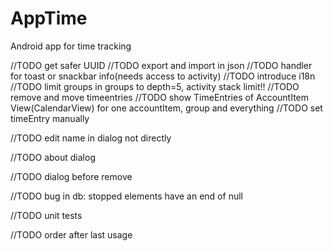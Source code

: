 # AppTime

Android app for time tracking

//TODO get safer UUID
//TODO export and import in json
//TODO handler for toast or snackbar info(needs access to activity)
//TODO introduce i18n
//TODO limit groups in groups to depth=5, activity stack limit!!
//TODO remove and move timeentries
//TODO show TimeEntries of AccountItem View(CalendarView) for one accountItem, group and everything
//TODO set timeEntry manually

//TODO edit name in dialog not directly

//TODO about dialog

//TODO dialog before remove

//TODO bug in db: stopped elements have an end of null

//TODO unit tests


//TODO order after last usage


